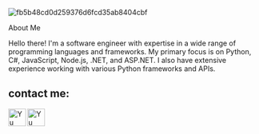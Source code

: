 ![fb5b48cd0d259376d6fcd35ab8404cbf](https://user-images.githubusercontent.com/116835013/224580990-01f7f2e2-2b27-4bb4-8520-6a9fa678318c.gif)

About Me

Hello there! I'm a software engineer with expertise in a wide range of programming languages and frameworks. My primary focus is on Python, C#, JavaScript, Node.js, .NET, and ASP.NET. I also have extensive experience working with various Python frameworks and APIs.

## contact me:

<a href="https://www.linkedin.com/in/saba-japaridzee/">
   <img align="left" src="https://raw.githubusercontent.com/yushi1007/yushi1007/main/images/linkedin.svg" alt="Yu Shi | LinkedIn" width="35px"/>
</a>
<a href="https://instagram.com/saba.japaridzee">
   <img align="left" src="https://raw.githubusercontent.com/yushi1007/yushi1007/main/images/instagram.svg" alt="Yu Shi | Instagram" width="35px"/>
</a>
